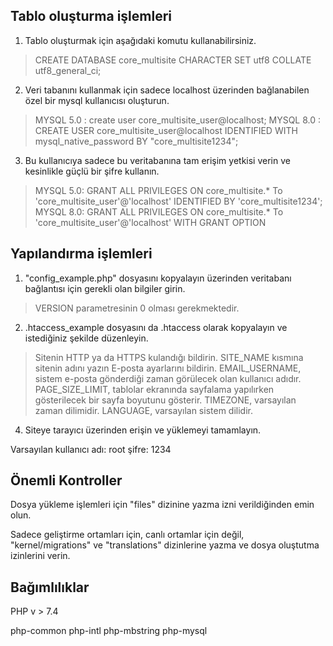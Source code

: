 ## Tablo oluşturma işlemleri

 1. Tablo oluşturmak için aşağıdaki komutu kullanabilirsiniz.

> CREATE DATABASE core_multisite CHARACTER SET utf8 COLLATE utf8_general_ci;

  2. Veri tabanını kullanmak için sadece localhost üzerinden bağlanabilen özel bir mysql kullanıcısı oluşturun.
    
   

> MYSQL 5.0 : create user core_multisite_user@localhost;
> MYSQL 8.0 : CREATE USER core_multisite_user@localhost IDENTIFIED WITH mysql_native_password BY "core_multisite1234";

    
      
    
  3. Bu kullanıcıya sadece bu veritabanına tam erişim yetkisi verin ve kesinlikle güçlü bir şifre kullanın.
    
    

> MYSQL 5.0: GRANT ALL PRIVILEGES ON core_multisite.* To 'core_multisite_user'@'localhost' IDENTIFIED BY  'core_multisite1234';
> MYSQL 8.0: GRANT ALL PRIVILEGES ON core_multisite.* To 'core_multisite_user'@'localhost' WITH GRANT OPTION

    
      
  ## Yapılandırma işlemleri
   1. "config_example.php" dosyasını kopyalayın üzerinden veritabanı bağlantısı için gerekli olan bilgiler girin.

> VERSION parametresinin 0 olması gerekmektedir.

    
   2. .htaccess_example dosyasını da .htaccess olarak kopyalayın ve istediğiniz şekilde düzenleyin.

> Sitenin HTTP ya da HTTPS kulandığı bildirin.
> SITE_NAME kısmına sitenin adını yazın
> E-posta ayarlarını bildirin.
> EMAIL_USERNAME, sistem e-posta gönderdiği zaman görülecek olan kullanıcı adıdır.
>PAGE_SIZE_LIMIT, tablolar ekranında sayfalama yapılırken gösterilecek bir sayfa boyutunu gösterir.
>TIMEZONE, varsayılan zaman dilimidir.
> LANGUAGE, varsayılan sistem dilidir.

    
   4. Siteye tarayıcı üzerinden erişin ve yüklemeyi tamamlayın.
    
    
   Varsayılan kullanıcı adı: root şifre: 1234
   
     
   ## Önemli Kontroller
   Dosya yükleme işlemleri için "files" dizinine yazma izni
   verildiğinden emin olun.
   
   Sadece geliştirme ortamları için, canlı ortamlar için değil,
   "kernel/migrations" ve "translations" dizinlerine yazma ve dosya
   oluştutma izinlerini verin.

  ## Bağımlılıklar
  PHP v > 7.4

  php-common
  php-intl
  php-mbstring
  php-mysql